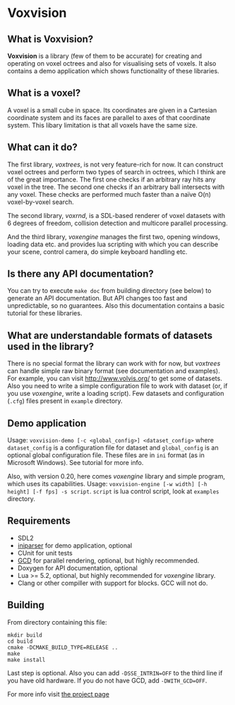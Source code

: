 Voxvision
=========

What is Voxvision?
-----------------
**Voxvision** is a library (few of them to be accurate) for creating and
operating on voxel octrees and also for visualising sets of voxels. It also
contains a demo application which shows functionality of these libraries.

What is a voxel?
----------------
A voxel is a small cube in space. Its coordinates are given in a Cartesian
coordinate system and its faces are parallel to axes of that coordinate
system. This libary limitation is that all voxels have the same size.

What can it do?
---------------
The first library, *voxtrees*, is not very feature-rich for now. It can
construct voxel octrees and perform two types of search in octrees, which I
think are of the great importance. The first one checks if an arbitrary ray
hits any voxel in the tree. The second one checks if an arbitrary ball
intersects with any voxel. These checks are performed much faster than a naïve
O(n) voxel-by-voxel search.

The second library, *voxrnd*, is a SDL-based renderer of voxel datasets with 6
degrees of freedom, collision detection and multicore parallel processing.

And the third library, *voxengine* manages the first two, opening windows,
loading data etc. and provides lua scripting with which you can describe your
scene, control camera, do simple keyboard handling etc.

Is there any API documentation?
-------------------------------
You can try to execute `make doc` from building directory (see below) to
generate an API documentation. But API changes too fast and unpredictable, so no
guarantees. Also this documentation contains a basic tutorial for these
libraries.

What are understandable formats of datasets used in the library?
----------------------------------------------------------------
There is no special format the library can work with for now, but *voxtrees* can
handle simple raw binary format (see documentation and examples). For example,
you can visit http://www.volvis.org/ to get some of datasets. Also you need to
write a simple configuration file to work with dataset (or, if you use
*voxengine*, write a loading script). Few datasets and configuration (`.cfg`)
files present in `example` directory.

Demo application
----------------
Usage: `voxvision-demo [-c <global_config>] <dataset_config>` where
`dataset_config` is a configuration file for dataset and `global_config` is an
optional global configuration file. These files are in `ini` format (as in
Microsoft Windows). See tutorial for more info.

Also, with version 0.20, here comes *voxengine* library and simple program,
which uses its capabilities.
Usage: `voxvision-engine [-w width] [-h height] [-f fps] -s script`. `script` is
lua control script, look at `examples` directory.

Requirements
------------
* SDL2
* [iniparser](https://github.com/ndevilla/iniparser) for demo application,
  optional
* CUnit for unit tests
* [GCD](https://en.wikipedia.org/wiki/Grand_Central_Dispatch) for parallel
  rendering, optional, but highly recommended.
* Doxygen for API documentation, optional
* Lua >= 5.2, optional, but highly recommended for *voxengine* library.
* Clang or other compiller with support for blocks. GCC will not do.

Building
--------
From directory containing this file:
```
mkdir build
cd build
cmake -DCMAKE_BUILD_TYPE=RELEASE ..
make
make install
```
Last step is optional. Also you can add `-DSSE_INTRIN=OFF` to the third line if
you have old hardware. If you do not have GCD, add `-DWITH_GCD=OFF`.

For more info visit [the project page](http://shamazmazum.github.io/voxvision)
